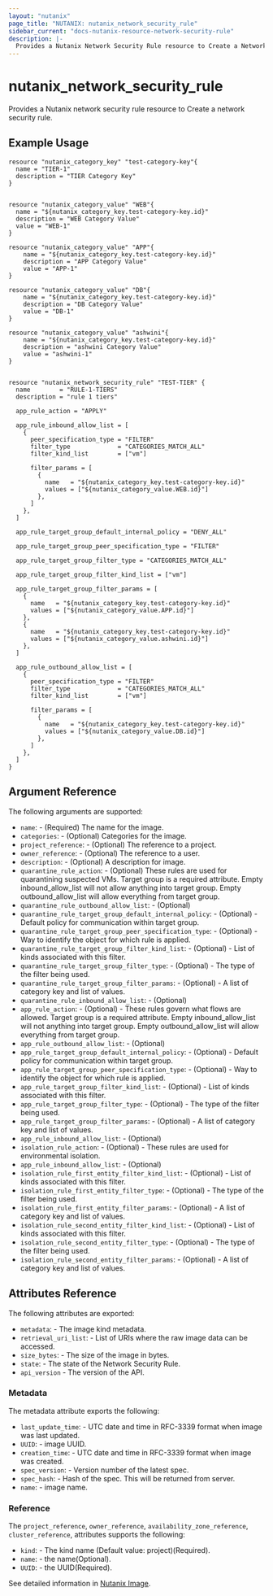 ```yaml
---
layout: "nutanix"
page_title: "NUTANIX: nutanix_network_security_rule"
sidebar_current: "docs-nutanix-resource-network-security-rule"
description: |-
  Provides a Nutanix Network Security Rule resource to Create a Network Security Rule .
---
```


# nutanix_network_security_rule

Provides a Nutanix network security rule resource to Create a network security rule.

## Example Usage

```hcl
resource "nutanix_category_key" "test-category-key"{
  name = "TIER-1"
  description = "TIER Category Key"
}


resource "nutanix_category_value" "WEB"{
  name = "${nutanix_category_key.test-category-key.id}"
  description = "WEB Category Value"
  value = "WEB-1"
}

resource "nutanix_category_value" "APP"{
    name = "${nutanix_category_key.test-category-key.id}"
    description = "APP Category Value"
    value = "APP-1"
}

resource "nutanix_category_value" "DB"{
    name = "${nutanix_category_key.test-category-key.id}"
    description = "DB Category Value"
    value = "DB-1"
}

resource "nutanix_category_value" "ashwini"{
    name = "${nutanix_category_key.test-category-key.id}"
    description = "ashwini Category Value"
    value = "ashwini-1"
}


resource "nutanix_network_security_rule" "TEST-TIER" {
  name        = "RULE-1-TIERS"
  description = "rule 1 tiers"

  app_rule_action = "APPLY"

  app_rule_inbound_allow_list = [
    {
      peer_specification_type = "FILTER"
      filter_type             = "CATEGORIES_MATCH_ALL"
      filter_kind_list        = ["vm"]

      filter_params = [
        {
          name   = "${nutanix_category_key.test-category-key.id}"
          values = ["${nutanix_category_value.WEB.id}"]
        },
      ]
    },
  ]

  app_rule_target_group_default_internal_policy = "DENY_ALL"

  app_rule_target_group_peer_specification_type = "FILTER"

  app_rule_target_group_filter_type = "CATEGORIES_MATCH_ALL"

  app_rule_target_group_filter_kind_list = ["vm"]

  app_rule_target_group_filter_params = [
    {
      name   = "${nutanix_category_key.test-category-key.id}"
      values = ["${nutanix_category_value.APP.id}"]
    },
    {
      name   = "${nutanix_category_key.test-category-key.id}"
      values = ["${nutanix_category_value.ashwini.id}"]
    },
  ]

  app_rule_outbound_allow_list = [
    {
      peer_specification_type = "FILTER"
      filter_type             = "CATEGORIES_MATCH_ALL"
      filter_kind_list        = ["vm"]

      filter_params = [
        {
          name   = "${nutanix_category_key.test-category-key.id}"
          values = ["${nutanix_category_value.DB.id}"]
        },
      ]
    },
  ]
}
```

## Argument Reference

The following arguments are supported:

* `name`: - (Required) The name for the image.
* `categories`: - (Optional) Categories for the image.
* `project_reference`: - (Optional) The reference to a project.
* `owner_reference`: - (Optional) The reference to a user.
* `description`: - (Optional) A description for image.
* `quarantine_rule_action`: - (Optional) These rules are used for quarantining suspected VMs. Target group is a required attribute. Empty inbound_allow_list will not allow anything into target group. Empty outbound_allow_list will allow everything from target group.
* `quarantine_rule_outbound_allow_list`: - (Optional)
* `quarantine_rule_target_group_default_internal_policy`: - (Optional) - Default policy for communication within target group.
* `quarantine_rule_target_group_peer_specification_type`: - (Optional) - Way to identify the object for which rule is applied.
* `quarantine_rule_target_group_filter_kind_list`: - (Optional) - List of kinds associated with this filter.
* `quarantine_rule_target_group_filter_type`: - (Optional) - The type of the filter being used.
* `quarantine_rule_target_group_filter_params`: - (Optional) - A list of category key and list of values.
* `quarantine_rule_inbound_allow_list`: - (Optional)
* `app_rule_action`: - (Optional) - These rules govern what flows are allowed. Target group is a required attribute. Empty inbound_allow_list will not anything into target group. Empty outbound_allow_list will allow everything from target group.
* `app_rule_outbound_allow_list`: - (Optional)
* `app_rule_target_group_default_internal_policy`: - (Optional) - Default policy for communication within target group.
* `app_rule_target_group_peer_specification_type`: - (Optional) - Way to identify the object for which rule is applied.
* `app_rule_target_group_filter_kind_list`: - (Optional) - List of kinds associated with this filter.
* `app_rule_target_group_filter_type`: - (Optional) - The type of the filter being used.
* `app_rule_target_group_filter_params`: - (Optional) - A list of category key and list of values.
* `app_rule_inbound_allow_list`: - (Optional)
* `isolation_rule_action`: - (Optional) - These rules are used for environmental isolation.
* `app_rule_inbound_allow_list`: - (Optional)
* `isolation_rule_first_entity_filter_kind_list`: - (Optional) - List of kinds associated with this filter.
* `isolation_rule_first_entity_filter_type`: - (Optional) - The type of the filter being used.
* `isolation_rule_first_entity_filter_params`: - (Optional) - A list of category key and list of values.
* `isolation_rule_second_entity_filter_kind_list`: - (Optional) - List of kinds associated with this filter.
* `isolation_rule_second_entity_filter_type`: - (Optional) - The type of the filter being used.
* `isolation_rule_second_entity_filter_params`: - (Optional) - A list of category key and list of values.

## Attributes Reference

The following attributes are exported:

* `metadata`: - The image kind metadata.
* `retrieval_uri_list`: - List of URIs where the raw image data can be accessed.
* `size_bytes`: - The size of the image in bytes.
* `state`: - The state of the Network Security Rule.
* `api_version` - The version of the API.

### Metadata

The metadata attribute exports the following:

* `last_update_time`: - UTC date and time in RFC-3339 format when image was last updated.
* `UUID`: - image UUID.
* `creation_time`: - UTC date and time in RFC-3339 format when image was created.
* `spec_version`: - Version number of the latest spec.
* `spec_hash`: - Hash of the spec. This will be returned from server.
* `name`: - image name.

### Reference

The `project_reference`, `owner_reference`, `availability_zone_reference`, `cluster_reference`, attributes supports the following:

* `kind`: - The kind name (Default value: project)(Required).
* `name`: - the name(Optional).
* `UUID`: - the UUID(Required).

See detailed information in [Nutanix Image](https://nutanix.github.io/Automation/experimental/swagger-redoc-sandbox/#tag/network_security_rules/paths/~1network_security_rules~1{UUID}/put).